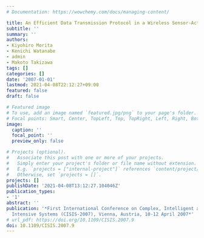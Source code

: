 ```yaml
---
# Documentation: https://wowchemy.com/docs/managing-content/

title: An Efficient Data Transmission Protocol in a Wireless Sensor-Actuator Network
subtitle: ''
summary: ''
authors:
- Kiyohiro Morita
- Kenichi Watanabe
- admin
- Makoto Takizawa
tags: []
categories: []
date: '2007-01-01'
lastmod: 2021-04-08T22:12:27+09:00
featured: false
draft: false

# Featured image
# To use, add an image named `featured.jpg/png` to your page's folder.
# Focal points: Smart, Center, TopLeft, Top, TopRight, Left, Right, BottomLeft, Bottom, BottomRight.
image:
  caption: ''
  focal_point: ''
  preview_only: false

# Projects (optional).
#   Associate this post with one or more of your projects.
#   Simply enter your project's folder or file name without extension.
#   E.g. `projects = ["internal-project"]` references `content/project/deep-learning/index.md`.
#   Otherwise, set `projects = []`.
projects: []
publishDate: '2021-04-08T13:12:27.104046Z'
publication_types:
- '1'
abstract: ''
publication: '*First International Conference on Complex, Intelligent and Software
  Intensive Systems (CISIS-2007), Vienna, Austria, 10-12 April 2007*'
# url_pdf: https://doi.org/10.1109/CISIS.2007.9
doi: 10.1109/CISIS.2007.9
---
```

